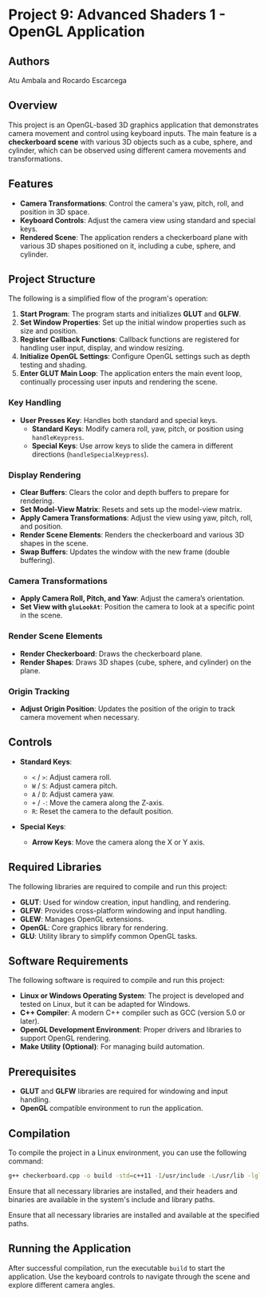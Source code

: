 # Project 9: Advanced Shaders 1 - OpenGL Application
## Authors
Atu Ambala and Rocardo Escarcega

## Overview
This project is an OpenGL-based 3D graphics application that demonstrates camera movement and control using keyboard inputs. The main feature is a **checkerboard scene** with various 3D objects such as a cube, sphere, and cylinder, which can be observed using different camera movements and transformations.

## Features
- **Camera Transformations**: Control the camera's yaw, pitch, roll, and position in 3D space.
- **Keyboard Controls**: Adjust the camera view using standard and special keys.
- **Rendered Scene**: The application renders a checkerboard plane with various 3D shapes positioned on it, including a cube, sphere, and cylinder.

## Project Structure
The following is a simplified flow of the program's operation:

1. **Start Program**: The program starts and initializes **GLUT** and **GLFW**.
2. **Set Window Properties**: Set up the initial window properties such as size and position.
3. **Register Callback Functions**: Callback functions are registered for handling user input, display, and window resizing.
4. **Initialize OpenGL Settings**: Configure OpenGL settings such as depth testing and shading.
5. **Enter GLUT Main Loop**: The application enters the main event loop, continually processing user inputs and rendering the scene.

### Key Handling
- **User Presses Key**: Handles both standard and special keys.
  - **Standard Keys**: Modify camera roll, yaw, pitch, or position using `handleKeypress`.
  - **Special Keys**: Use arrow keys to slide the camera in different directions (`handleSpecialKeypress`).

### Display Rendering
- **Clear Buffers**: Clears the color and depth buffers to prepare for rendering.
- **Set Model-View Matrix**: Resets and sets up the model-view matrix.
- **Apply Camera Transformations**: Adjust the view using yaw, pitch, roll, and position.
- **Render Scene Elements**: Renders the checkerboard and various 3D shapes in the scene.
- **Swap Buffers**: Updates the window with the new frame (double buffering).

### Camera Transformations
- **Apply Camera Roll, Pitch, and Yaw**: Adjust the camera’s orientation.
- **Set View with `gluLookAt`**: Position the camera to look at a specific point in the scene.

### Render Scene Elements
- **Render Checkerboard**: Draws the checkerboard plane.
- **Render Shapes**: Draws 3D shapes (cube, sphere, and cylinder) on the plane.

### Origin Tracking
- **Adjust Origin Position**: Updates the position of the origin to track camera movement when necessary.

## Controls
- **Standard Keys**:
  - `<` / `>`: Adjust camera roll.
  - `W` / `S`: Adjust camera pitch.
  - `A` / `D`: Adjust camera yaw.
  - `+` / `-`: Move the camera along the Z-axis.
  - `R`: Reset the camera to the default position.

- **Special Keys**:
  - **Arrow Keys**: Move the camera along the X or Y axis.

## Required Libraries
The following libraries are required to compile and run this project:

- **GLUT**: Used for window creation, input handling, and rendering.
- **GLFW**: Provides cross-platform windowing and input handling.
- **GLEW**: Manages OpenGL extensions.
- **OpenGL**: Core graphics library for rendering.
- **GLU**: Utility library to simplify common OpenGL tasks.

## Software Requirements
The following software is required to compile and run this project:

- **Linux or Windows Operating System**: The project is developed and tested on Linux, but it can be adapted for Windows.
- **C++ Compiler**: A modern C++ compiler such as GCC (version 5.0 or later).
- **OpenGL Development Environment**: Proper drivers and libraries to support OpenGL rendering.
- **Make Utility (Optional)**: For managing build automation.

## Prerequisites
- **GLUT** and **GLFW** libraries are required for windowing and input handling.
- **OpenGL** compatible environment to run the application.

## Compilation
To compile the project in a Linux environment, you can use the following command:

```sh
g++ checkerboard.cpp -o build -std=c++11 -I/usr/include -L/usr/lib -lglfw -lGL -lGLEW -lGLUT -lGLU
```

Ensure that all necessary libraries are installed, and their headers and binaries are available in the system's include and library paths.

Ensure that all necessary libraries are installed and available at the specified paths.

## Running the Application
After successful compilation, run the executable `build` to start the application. Use the keyboard controls to navigate through the scene and explore different camera angles.



